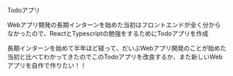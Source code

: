 Todoアプリ

Webアプリ開発の長期インターンを始めた当初はフロントエンドが全く分からなかったので、ReactとTypescriptの勉強をするためにTodoアプリを作成

長期インターンを始めて半年ほど経って、だいぶWebアプリ開発のことが始めた当初と比べてわかってきたのでこのTodoアプリを改良するか、また新しいWebアプリを自作で作りたい！！
